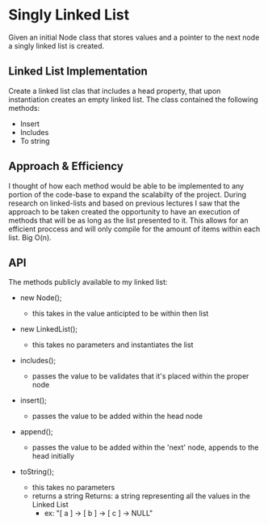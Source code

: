 # Singly Linked List

Given an initial Node class that stores values and a pointer to the next node a singly linked list is created.

## Linked List Implementation

Create a linked list clas that includes a head property, that upon instantiation creates an empty linked list. The class contained the following methods:

- Insert
- Includes 
- To string

## Approach & Efficiency

I thought of how each method would be able to be implemented to any portion of the code-base to expand the scalabilty of the project. During research on linked-lists and based on previous lectures I saw that the approach to be taken created the opportunity to have an execution of methods that will be as long as the list presented to it. This allows for an efficient proccess and will only compile for the amount of items within each list. Big O(n).

## API

The methods publicly available to my linked list:

- new Node();
    - this takes in the value anticipted to be within then list
- new LinkedList();
    - this takes no parameters and instantiates the list

- includes();
    - passes the value to be validates that it's placed within the proper node

- insert();
    - passes the value to be added within the head node

- append();
    - passes the value to be added within the 'next' node, appends to the head initially

- toString();
    - this takes no parameters 
    - returns a string Returns: a string representing all the values in the Linked List
        - ex: "[ a ] -> [ b ] -> [ c ] -> NULL"
